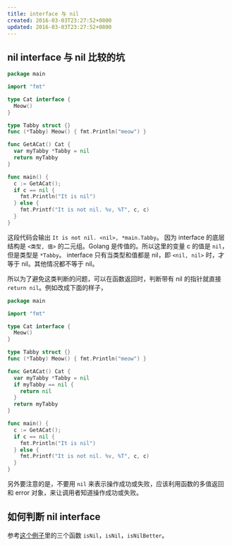 ```yaml
---
title: interface 与 nil
created: 2016-03-03T23:27:52+0800
updated: 2016-03-03T23:27:52+0800
---
```



## nil interface 与 nil 比较的坑

```go
package main

import "fmt"

type Cat interface {
  Meow()
}

type Tabby struct {}
func (*Tabby) Meow() { fmt.Println("meow") }

func GetACat() Cat {
  var myTabby *Tabby = nil
  return myTabby
}

func main() {
  c := GetACat();
  if c == nil {
    fmt.Println("It is nil")
  } else {
    fmt.Printf("It is not nil. %v, %T", c, c)
  }
}
```

这段代码会输出 `It is not nil. <nil>, *main.Tabby`。
因为 interface 的底层结构是 `<类型, 值>` 的二元组。Golang 是传值的。所以这里的变量 c 的值是 `nil`，但是类型是 `*Tabby`。
interface 只有当类型和值都是 nil，即 `<nil, nil>` 时，才等于 nil。其他情况都不等于 nil。

所以为了避免这类判断的问题，可以在函数返回时，判断带有 nil 的指针就直接 `return nil`。例如改成下面的样子，

```go
package main

import "fmt"

type Cat interface {
  Meow()
}

type Tabby struct {}
func (*Tabby) Meow() { fmt.Println("meow") }

func GetACat() Cat {
  var myTabby *Tabby = nil
  if myTabby == nil {
    return nil
  }
  return myTabby
}

func main() {
  c := GetACat();
  if c == nil {
    fmt.Println("It is nil")
  } else {
    fmt.Printf("It is not nil. %v, %T", c, c)
  }
}
```


另外要注意的是，不要用 `nil` 来表示操作成功或失败，应该利用函数的多值返回和 error 对象，来让调用者知道操作成功或失败。


## 如何判断 nil interface

参考[这个例子](https://gist.github.com/mangatmodi/06946f937cbff24788fa1d9f94b6b138)里的三个函数 `isNil`，`isNil`，`isNilBetter`。
